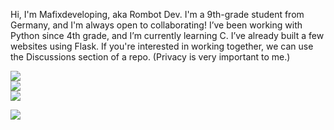 Hi, I'm Mafixdeveloping, aka Rombot Dev.
I'm a 9th-grade student from Germany, and I'm always open to collaborating!
I’ve been working with Python since 4th grade, and I’m currently learning C.
I’ve already built a few websites using Flask.
If you're interested in working together, we can use the Discussions section of a repo. (Privacy is very important to me.)

![](https://github-readme-stats.vercel.app/api?username=rombotlabs&theme=transparent&hide_border=true&include_all_commits=false&count_private=false)<br/>
![](https://github-readme-streak-stats.herokuapp.com/?user=rombotlabs&theme=transparent&hide_border=true)<br/>
![](https://github-readme-stats.vercel.app/api/top-langs/?username=rombotlabs&theme=transparent&hide_border=true&include_all_commits=false&count_private=false&layout=compact)

![](https://github-profile-trophy.vercel.app/?username=Leo-Aqua&theme=darkhub&no-frame=true&no-bg=true&margin=4)
